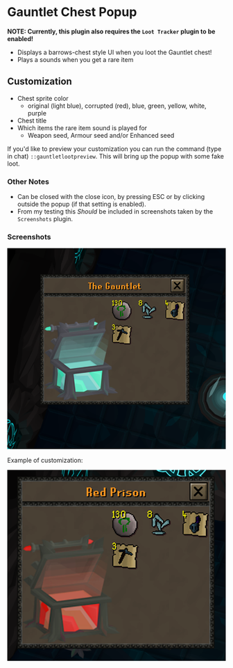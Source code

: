 # Gauntlet Chest Popup

**NOTE: Currently, this plugin also requires the `Loot Tracker` plugin to be enabled!**

- Displays a barrows-chest style UI when you loot the Gauntlet chest!
- Plays a sounds when you get a rare item

## Customization

- Chest sprite color
  - original (light blue), corrupted (red), blue, green, yellow, white, purple
- Chest title
- Which items the rare item sound is played for
  - Weapon seed, Armour seed and/or Enhanced seed

If you'd like to preview your customization you can run the command (type in chat) `::gauntletlootpreview`.
This will bring up the popup with some fake loot.

### Other Notes

- Can be closed with the close icon, by pressing ESC or by clicking outside the popup (if that setting is enabled).
- From my testing this *Should* be included in screenshots taken by the `Screenshots` plugin.

### Screenshots

![image](/readme_pic.png)

Example of customization:

![image](/readme_pic_2.png)
